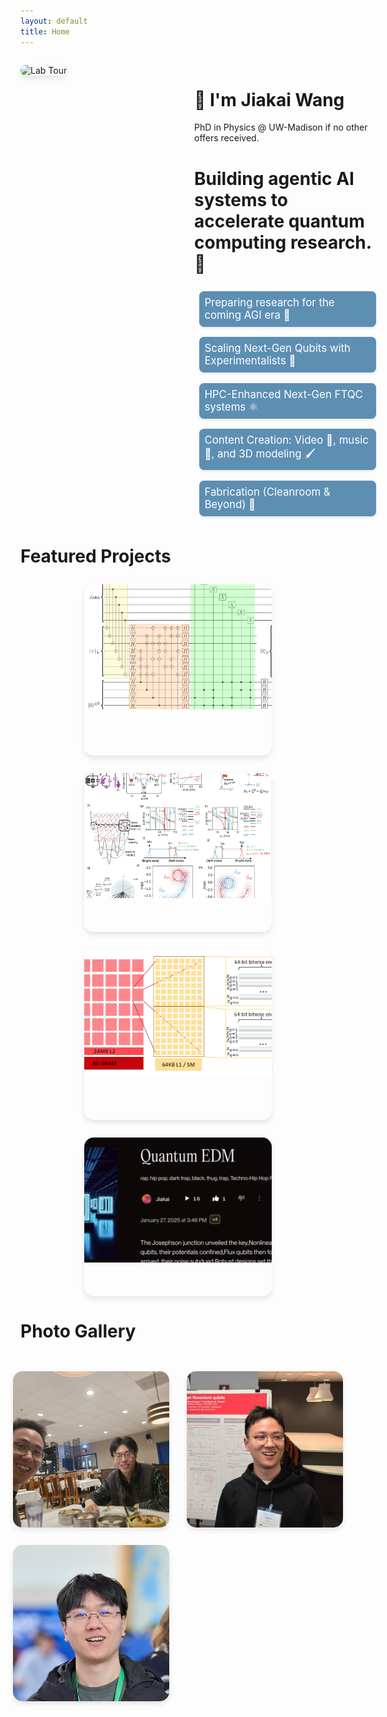```yaml
---
layout: default
title: Home
---
```


<div class="intro-container">
    <div class="intro-image">
        <img src="/files/lab_tour_small.png" alt="Lab Tour" />
    </div>
    <div class="intro-content">
        <h1>👋 I'm Jiakai Wang</h1>
        <p>PhD in Physics @ UW-Madison if no other offers received. </p>
        <h1> Building agentic AI systems to accelerate quantum computing research. 🤖</h1>
        <div class="tags">
            <span class="tag" style="animation-delay: 0s">Preparing research for the coming AGI era 🤖</span>
            <span class="tag" style="animation-delay: 0.2s">Scaling Next-Gen Qubits with Experimentalists 🔬</span>
            <span class="tag" style="animation-delay: 0.4s">HPC-Enhanced Next-Gen FTQC systems ⚛️</span>
            <span class="tag" style="animation-delay: 0.6s">Content Creation: Video 🎥, music 🎹, and 3D modeling 🖌️</span>
            <span class="tag" style="animation-delay: 0.6s">Fabrication (Cleanroom & Beyond) 🥼</span>
        </div>
    </div>
</div>

<style>
.intro-container {
    display: flex;
    gap: 2em;
    align-items: flex-start;
    margin: 2em 0;
}

.intro-image {
    flex: 2;
    min-width: 250px;
    max-width: 40%;
}

.intro-image img {
    width: 100%;
    height: auto;
    border-radius: 15px;
    box-shadow: 0 4px 8px rgba(0, 0, 0, 0.1);
}

.intro-content {
    flex: 3;
    min-width: 300px;
}

@media (max-width: 768px) {
    .intro-container {
        flex-direction: column;
    }
    
    .intro-image {
        max-width: 100%;
    }
    
    .intro-image, .intro-content {
        width: 100%;
    }
}

@keyframes fadeIn {
    from {
      opacity: 0;
      transform: translateY(10px);
    }
    to {
      opacity: 1;
      transform: translateY(0);
    }
  }

  .tags {
    margin-top: 1em;
    display: flex;
    flex-wrap: wrap;
  }

  .tag {
    background-color: #5d8fb3;
    color: white;
    padding: 0.5em;
    border-radius: 7.5px;
    margin: 0.5em;
    display: inline-block;
    opacity: 0;
    animation: fadeIn 0.5s ease-out forwards;
    transition: all 0.2s ease;
    box-shadow: 0 2px 4px rgba(0, 0, 0, 0.1);
    will-change: transform;
    cursor: pointer;
    text-decoration: none !important;
    animation: fadeIn 0.5s ease-out forwards;
    animation-delay: calc(var(--tag-index, 0) * 0.2s);
    font-size: 1.2em;
  }

  .tag:hover {
    transform: scale(1.05);
    box-shadow: 0 4px 8px rgba(0, 0, 0, 0.2);
    background-color: #6fa3c7;
    color: white !important;
  }

  .dark-mode .tag {
    background-color: #333;
  }

  .dark-mode .tag:hover {
    background-color: #444;
  }
</style>

# Featured Projects

<div class="card-container">
    <div class="card" onclick="expandCard('past_projects/mfqec')" style="animation-delay: 0s">
        <div class="card-image">
            <img src="/files/2023/circ_simple.png" alt="MFQEC" />
        </div>
        <div class="card-text">
            Measurement-free quantum error correction
        </div>
    </div>
    <div class="card" onclick="expandCard('past_projects/fluxonium_erasure')" style="animation-delay: 0.2s">
        <div class="card-image">
            <img src="/files/2024/lvl_diagram.png" alt="Fluxonium" />
        </div>
        <div class="card-text">
            Fluxonium erasure
        </div>
    </div>
    <div class="card" onclick="expandCard('past_projects/hpc')" style="animation-delay: 0.4s">
        <div class="card-image">
            <img src="/files/2024/GPU_pauli_frame.png" alt="HPC" />
        </div>
        <div class="card-text">
            High-Performance Software for Quantum Computing Research
        </div>
    </div>
<div class="card" style="animation-delay: 0.4s">
    <a href="/past_projects/quantumRAP/" style="text-decoration: none; color: inherit;">
        <div class="card-image">
            <img src="/files/2025/quantumRAP.png" alt="HPC" />
        </div>
        <div class="card-text">
            QUANTUM RAP MUSIC
        </div>
    </a>
</div>
</div>

<style>
  .card-container {
    display: flex;
    flex-wrap: wrap;
    justify-content: center;
    gap: 1em;
    margin-top: 2em;
  }
  .card {
    background-color: #d3d3d3;
    color: black;
    border-radius: 30px;
    overflow: hidden;
    text-decoration: none;
    width: 300px;
    display: flex;
    flex-direction: column;
    align-items: center;
  }
  .card-image {
    width: 100%;
    height: 200px;
    overflow: hidden;
  }
  .card-image img {
    width: 100%;
    height: 100%;
    object-fit: cover;
    border-radius: 0;
  }
  .card-text {
    padding: 0.5em;
    text-align: center;
    color: black;
    font-size: 1.2em;
  }
  .dark-mode .card {
    background-color: #333;
  }
  .dark-mode .card-text {
    color: white;
  }
</style>
<!-- 
# Research interests:

<div class="card-container">
    <div class="card" onclick="expandCard('agents')" style="animation-delay: 0s">
        <div class="card-image">
            <img src="/files/agents.png" alt="agents" />
        </div>
        <div class="card-text">
            LLM prompt engineering
        </div>
    </div>
    <div class="card" onclick="expandCard('ftqc')" style="animation-delay: 0.2s">
        <div class="card-image">
            <img src="/files/3d_integration.png" alt="FTQC" />
        </div>
        <div class="card-text">
            FTQC architecture upon qLDPC codes for photonic / ion trap / scqubits
        </div>
    </div>
    <div class="card" onclick="expandCard('novel_SCqubits')" style="animation-delay: 0.4s">
        <div class="card-image">
            <img src="/files/2024/JJ_Chain.png" alt="QC" />
        </div>
        <div class="card-text">
            AI-assisted novel superconducting qubit design
        </div>
    </div>
    <div class="card" onclick="expandCard('hpc_app')" style="animation-delay: 0.6s">
        <div class="card-image">
            <img src="/files/DGX_quantum.png" alt="QC" />
        </div>
        <div class="card-text">
            HPC for QEC
        </div>
    </div>
</div> -->

<!-- Card Expansion Overlay -->
<div class="card-overlay" id="cardOverlay" onclick="closeExpandedCard()">
    <div class="expanded-card" onclick="event.stopPropagation()">
        <button class="close-button" onclick="closeExpandedCard()">×</button>
        <div class="expanded-content" id="expandedContent">
            <!-- Content will be loaded here -->
        </div>
    </div>
</div>

<script>
async function expandCard(cardId) {
    const overlay = document.getElementById('cardOverlay');
    const content = document.getElementById('expandedContent');
    
    try {
        // Determine the correct path based on the cardId
        let fetchPath;
        if (cardId.includes('past_projects')) {
            fetchPath = `/${cardId}/`;
        } else {
            fetchPath = `/potential_directions/${cardId}/`;
        }
        
        // Fetch the content
        const response = await fetch(fetchPath);
        const html = await response.text();
        
        // Extract the main content
        const parser = new DOMParser();
        const doc = parser.parseFromString(html, 'text/html');
        const mainContent = doc.querySelector('main').innerHTML;
        
        // Insert the content
        content.innerHTML = mainContent;
        
        // Position the overlay relative to current viewport
        const scrollTop = window.pageYOffset || document.documentElement.scrollTop;
        overlay.style.top = `${scrollTop}px`;
        
        // Show the overlay
        overlay.classList.add('active');
        document.body.style.overflow = 'hidden'; // Prevent scrolling
    } catch (error) {
        console.error('Error loading content:', error);
    }
}

function closeExpandedCard() {
    const overlay = document.getElementById('cardOverlay');
    overlay.classList.remove('active');
    document.body.style.overflow = ''; // Restore scrolling
    overlay.style.top = '0'; // Reset position
}
</script>

<style>
  .card {
    cursor: pointer;
    transition: transform 0.3s ease;
  }

  .card:hover {
    transform: translateY(-5px);
  }

  .card-overlay {
    position: absolute;
    left: 0;
    width: 100%;
    height: 100vh;
    background: rgba(0, 0, 0, 0.5);
    backdrop-filter: blur(10px);
    display: none;
    justify-content: center;
    align-items: center;
    z-index: 1000;
  }

  .card-overlay.active {
    display: flex;
  }

  .expanded-card {
    background: var(--color-dark-grey);
    width: 90%;
    max-width: 1200px;
    height: 80vh;
    border-radius: 30px;
    padding: 2em;
    position: relative;
    overflow-y: auto;
    display: flex;
    flex-direction: column;
  }

  .expanded-content {
    flex: 1;
    overflow-y: auto;
    padding-right: 1em;
    margin-top: 0;
    padding-top: 0;
  }

  .expanded-content::-webkit-scrollbar {
    width: 8px;
  }

  .expanded-content::-webkit-scrollbar-track {
    background: var(--color-dark-grey);
  }

  .expanded-content::-webkit-scrollbar-thumb {
    background: var(--color-hover);
    border-radius: 4px;
  }

  .close-button {
    position: absolute;
    top: 1em;
    right: 1em;
    background: none;
    border: none;
    font-size: 2em;
    cursor: pointer;
    color: var(--color-white);
    padding: 0.2em 0.5em;
    border-radius: 50%;
    transition: background-color 0.3s ease;
    z-index: 2;
  }

  .close-button:hover {
    background-color: rgba(255, 255, 255, 0.1);
  }

  .dark-mode .expanded-card {
    background: var(--color-dark-grey);
    color: var(--color-white);
  }

  .dark-mode .close-button {
    color: var(--color-white);
  }

  .dark-mode .close-button:hover {
    background-color: rgba(255, 255, 255, 0.1);
  }
</style>

<style>
@keyframes cardFadeIn {
    from {
        opacity: 0;
        transform: translateY(20px);
    }
    to {
        opacity: 1;
        transform: translateY(0);
    }
}

.card {
    opacity: 0;
    animation: cardFadeIn 0.8s ease-out forwards;
    transition: transform 0.3s ease, box-shadow 0.3s ease;
    cursor: pointer;
    animation: cardFadeIn 0.8s ease-out forwards;
    animation-delay: calc(var(--card-index, 0) * 0.2s);
}

.card:hover {
    transform: translateY(-10px);
    box-shadow: 0 10px 20px rgba(0, 0, 0, 0.2);
}

.card-container {
    display: flex;
    flex-wrap: wrap;
    justify-content: center;
    gap: 2em;
    margin: 2em 0;
}

.card {
    background: var(--color-dark-grey);
    border-radius: 15px;
    overflow: hidden;
    width: 300px;
    box-shadow: 0 4px 8px rgba(0, 0, 0, 0.1);
}

.card-image {
    width: 100%;
    height: 200px;
    overflow: hidden;
}

.card-image img {
    width: 100%;
    height: 100%;
    object-fit: cover;
    transition: transform 0.3s ease;
}

.card:hover .card-image img {
    transform: scale(1.1);
}

.card-text {
    padding: 1em;
    color: white;
    font-size: 1.2em;
    text-align: center;
}

.dark-mode .card {
    background: var(--color-dark-grey);
}
</style>

# Photo Gallery

<div class="photo-grid">
    <div class="photo-card" onclick="expandPhoto('/files/ShuiJiang.jpg', 'Eating Dim Sum w/ Shui Jiang from CUHK ECE')">
        <img src="/files/ShuiJiang.jpg" alt="Dim Sum w/ Shui Jiang from CUHK ECE">
    </div>
    <div class="photo-card" onclick="expandPhoto('/files/photo_poster.jpg', 'Presenting a poster')">
        <img src="/files/photo_poster.jpg" alt="My Photo">
    </div>
    <div class="photo-card" onclick="expandPhoto('/files/photo_APSMM24.png', 'At 2024 APSMM')">
        <img src="/files/photo_APSMM24.png" alt="My Photo">
    </div>
    <!-- <div class="photo-card" onclick="expandPhoto('/files/poster_2024.jpg', 'Photo of me giving a talk @ IMSI quantum hardware workshop 2024 to Prof. Jens Koch')">
        <img src="/files/poster_2024.jpg" alt="Photo of me giving a talk @ IMSI quantum hardware workshop 2024">
    </div> -->
<!--     <div class="photo-card" onclick="expandPhoto('/files/tracker.jpg', 'My Photo on a tracker')">
        <img src="/files/tracker.jpg" alt="My Photo on a tracker">
    </div> -->
<!--     <div class="photo-card" onclick="expandPhoto('/files/holding_cat.jpg', 'idk')">
        <img src="/files/holding_cat.jpg" alt="My Photo on a tracker">
    </div> -->
    <!-- <div class="photo-card" onclick="expandPhoto('/files/APSMM.jpg', 'Minneapolis')">
        <img src="/files/APSMM.jpg" alt="APSMM2024">
    </div> -->
<!--     <div class="photo-card" onclick="expandPhoto('/files/cinematic_goose.jpg', 'winter lake mendota @ Madison WI')">
        <img src="/files/cinematic_goose.jpg" alt="APSMM2024">
    </div> -->
</div>

<style>
.photo-grid {
    display: grid;
    grid-template-columns: repeat(3, minmax(250px, 300px));
    gap: 2em;
    padding: 2em;
    justify-content: center;
}

@media (max-width: 1000px) {
    .photo-grid {
        grid-template-columns: repeat(2, minmax(250px, 300px));
    }
}

@media (max-width: 600px) {
    .photo-grid {
        grid-template-columns: repeat(1, minmax(250px, 300px));
        gap: 1em;
        padding: 1em;
    }
}

@keyframes photoFadeIn {
    from {
        opacity: 0;
        transform: translateY(20px);
    }
    to {
        opacity: 1;
        transform: translateY(0);
    }
}

.photo-card {
    cursor: pointer;
    border-radius: 15px;
    overflow: hidden;
    box-shadow: 0 4px 8px rgba(0, 0, 0, 0.1);
    transition: transform 0.3s ease, box-shadow 0.3s ease;
    background: var(--color-dark-grey);
    height: 250px;
    opacity: 0;
    animation: photoFadeIn 0.8s ease-out forwards;
    animation-delay: calc(var(--photo-index, 0) * 0.2s);
}

.photo-card:hover {
    transform: translateY(-5px);
    box-shadow: 0 8px 16px rgba(0, 0, 0, 0.2);
}

.photo-card img {
    width: 100%;
    height: 100%;
    object-fit: cover;
    transition: transform 0.3s ease;
}

.photo-card:hover img {
    transform: scale(1.05);
}
</style>

<script>
function expandPhoto(photoUrl, caption) {
    const overlay = document.getElementById('photoOverlay');
    const content = document.getElementById('expandedPhotoContent');
    
    content.innerHTML = `
        <img src="${photoUrl}" alt="${caption}">
        <div class="expanded-photo-caption">${caption}</div>
    `;
    
    // Show the overlay
    overlay.classList.add('active');
    document.body.style.overflow = 'hidden'; // Prevent scrolling
}

function closeExpandedPhoto() {
    const overlay = document.getElementById('photoOverlay');
    overlay.classList.remove('active');
    document.body.style.overflow = ''; // Restore scrolling
}

// Close on ESC key
document.addEventListener('keydown', function(e) {
    if (e.key === 'Escape') {
        closeExpandedPhoto();
    }
});
</script>

<script>
// Add this after the photo grid HTML
document.addEventListener('DOMContentLoaded', function() {
    const photoCards = document.querySelectorAll('.photo-card');
    photoCards.forEach((card, index) => {
        card.style.setProperty('--photo-index', index);
    });
});
</script>

<script>
document.addEventListener('DOMContentLoaded', function() {
    const tags = document.querySelectorAll('.tag');
    tags.forEach((tag, index) => {
        tag.style.setProperty('--tag-index', index);
    });
});
</script>

<script>
document.addEventListener('DOMContentLoaded', function() {
    // Handle featured project cards
    document.querySelectorAll('.card-container').forEach(container => {
        const cards = container.querySelectorAll('.card');
        cards.forEach((card, index) => {
            card.style.setProperty('--card-index', index);
        });
    });
});
</script>
